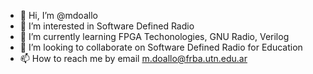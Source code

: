 - 👋 Hi, I’m @mdoallo
- 👀 I’m interested in Software Defined Radio
- 🌱 I’m currently learning FPGA Techonologies, GNU Radio, Verilog
- 💞️ I’m looking to collaborate on Software Defined Radio for Education
- 📫 How to reach me by email m.doallo@frba.utn.edu.ar

<!---
mdoallo/mdoallo is a ✨ special ✨ repository because its `README.md` (this file) appears on your GitHub profile.
You can click the Preview link to take a look at your changes.
--->
